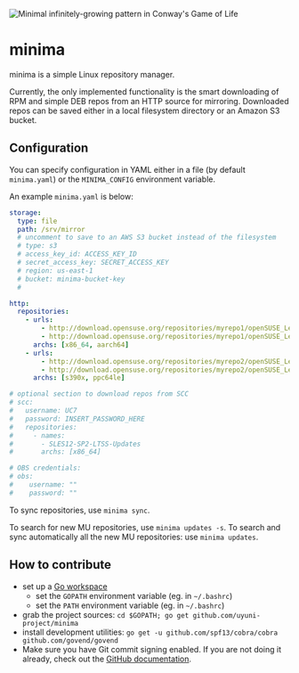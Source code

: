 ![Minimal infinitely-growing pattern in Conway's Game of Life](doc/minimal.svg)


# minima
minima is a simple Linux repository manager.

Currently, the only implemented functionality is the smart downloading of RPM and simple DEB repos from an HTTP source for mirroring. Downloaded repos can be saved either in a local filesystem directory or an Amazon S3 bucket.


## Configuration

You can specify configuration in YAML either in a file (by default `minima.yaml`) or the `MINIMA_CONFIG` environment variable.

An example `minima.yaml` is below:
```yaml
storage:
  type: file
  path: /srv/mirror
  # uncomment to save to an AWS S3 bucket instead of the filesystem
  # type: s3
  # access_key_id: ACCESS_KEY_ID
  # secret_access_key: SECRET_ACCESS_KEY
  # region: us-east-1
  # bucket: minima-bucket-key
  #

http:
  repositories:
    - urls:
        - http://download.opensuse.org/repositories/myrepo1/openSUSE_Leap_42.2/
        - http://download.opensuse.org/repositories/myrepo1/openSUSE_Leap_42.3/
      archs: [x86_64, aarch64]
    - urls:
        - http://download.opensuse.org/repositories/myrepo2/openSUSE_Leap_42.2/
        - http://download.opensuse.org/repositories/myrepo2/openSUSE_Leap_42.3/
      archs: [s390x, ppc64le]

# optional section to download repos from SCC
# scc:
#   username: UC7
#   password: INSERT_PASSWORD_HERE
#   repositories:
#     - names:
#       - SLES12-SP2-LTSS-Updates
#       archs: [x86_64]

# OBS credentials:
# obs:
#    username: ""
#    password: ""
```



To sync repositories, use `minima sync`.

To search for new MU repositories, use `minima updates -s`.
To search and sync automatically all the new MU repositories:
use `minima updates`.


## How to contribute

 - set up a [Go workspace](https://golang.org/doc/code.html)
   - set the `GOPATH` environment variable (eg. in `~/.bashrc`)
   - set the `PATH` environment variable (eg. in `~/.bashrc`)
 - grab the project sources: `cd $GOPATH; go get github.com/uyuni-project/minima`
 - install development utilities: `go get -u github.com/spf13/cobra/cobra github.com/govend/govend`
 - Make sure you have Git commit signing enabled. If you are not doing it already, check out the [GitHub documentation](https://docs.github.com/en/authentication/managing-commit-signature-verification/about-commit-signature-verification).
